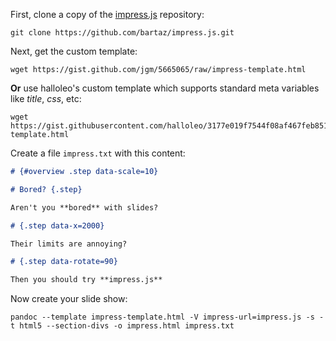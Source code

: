 First, clone a copy of the [impress.js](http://impress.js.org/) repository:

    git clone https://github.com/bartaz/impress.js.git

Next, get the custom template:

    wget https://gist.github.com/jgm/5665065/raw/impress-template.html

**Or** use halloleo's custom template which supports standard meta variables like $title$, $css$, etc:

    wget https://gist.githubusercontent.com/halloleo/3177e019f7544f08af467feb8511d90c/raw/5c74a92e1f918cef240ee6ccff3fc9b27ebbd08a/impress-template.html

Create a file `impress.txt` with this content:

```markdown
# {#overview .step data-scale=10}

# Bored? {.step}

Aren't you **bored** with slides?

# {.step data-x=2000}

Their limits are annoying?

# {.step data-rotate=90}

Then you should try **impress.js**

```

Now create your slide show:

    pandoc --template impress-template.html -V impress-url=impress.js -s -t html5 --section-divs -o impress.html impress.txt
